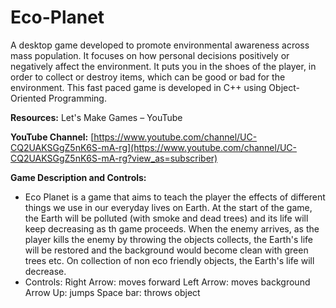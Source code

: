 # Eco-Planet
A desktop game developed to promote environmental awareness across mass population. It focuses on how personal decisions positively or negatively affect the environment. It puts you in the shoes of the player, in order to collect or destroy items, which can be good or bad for the environment. This fast paced game is developed in C++ using Object-Oriented Programming. 

**Resources:** Let&#39;s Make Games – YouTube

**YouTube Channel:** [https://www.youtube.com/channel/UC-CQ2UAKSGgZ5nK6S-mA-rg](https://www.youtube.com/channel/UC-CQ2UAKSGgZ5nK6S-mA-rg?view_as=subscriber)

**Game Description and Controls:**
- Eco Planet is a game that aims to teach the player the effects of different things we use in our everyday lives on Earth. At the start of the game, the Earth will be polluted (with smoke and dead trees) and its life will keep decreasing as th game proceeds. When the enemy arrives, as the player kills the enemy by throwing the objects collects, the Earth's life will be restored and the background would become clean with green trees etc. On collection of non eco friendly objects, the Earth's life will decrease. 
- Controls: 
Right Arrow: moves forward
Left Arrow: moves background
Arrow Up: jumps
Space bar: throws object
